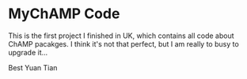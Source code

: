 # MyChAMP Code

This is the first project I finished in UK, which contains all code about ChAMP pacakges. I think it's not that perfect, but I am really to busy to upgrade it...

Best
Yuan Tian
